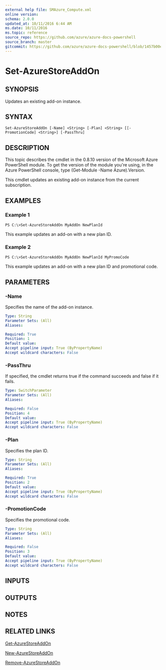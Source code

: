 ```yaml
---
external help file: SMAzure_Compute.xml
online version: 
schema: 2.0.0
updated_at: 10/11/2016 6:44 AM
ms.date: 10/11/2016
ms.topic: reference
source_repo: https://github.com/azure/azure-docs-powershell
source_branch: master
gitcommit: https://github.com/azure/azure-docs-powershell/blob/1457b00e4be43f52e047ac6fd4ed87f3565c5548/azureps-cmdlets-docs/Service%20Management/Compute%20Cmdlets/v1.0/Set-AzureStoreAddOn.md
---
```


# Set-AzureStoreAddOn
## SYNOPSIS
Updates an existing add-on instance.

## SYNTAX

```
Set-AzureStoreAddOn [-Name] <String> [-Plan] <String> [[-PromotionCode] <String>] [-PassThru]
```

## DESCRIPTION
This topic describes the cmdlet in the 0.8.10 version of the Microsoft Azure PowerShell module.
To get the version of the module you're using, in the Azure PowerShell console, type (Get-Module -Name Azure).Version.

This cmdlet updates an existing add-on instance from the current subscription.

## EXAMPLES

### Example 1
```
PS C:\>Set-AzureStoreAddOn MyAddOn NewPlanId
```

This example updates an add-on with a new plan ID.

### Example 2
```
PS C:\>Set-AzureStoreAddOn MyAddOn NewPlanId MyPromoCode
```

This example updates an add-on with a new plan ID and promotional code.

## PARAMETERS

### -Name
Specifies the name of the add-on instance.

```yaml
Type: String
Parameter Sets: (All)
Aliases: 

Required: True
Position: 1
Default value: 
Accept pipeline input: True (ByPropertyName)
Accept wildcard characters: False
```

### -PassThru
If specified, the cmdlet returns true if the command succeeds and false if it fails.

```yaml
Type: SwitchParameter
Parameter Sets: (All)
Aliases: 

Required: False
Position: 4
Default value: 
Accept pipeline input: True (ByPropertyName)
Accept wildcard characters: False
```

### -Plan
Specifies the plan ID.

```yaml
Type: String
Parameter Sets: (All)
Aliases: 

Required: True
Position: 2
Default value: 
Accept pipeline input: True (ByPropertyName)
Accept wildcard characters: False
```

### -PromotionCode
Specifies the promotional code.

```yaml
Type: String
Parameter Sets: (All)
Aliases: 

Required: False
Position: 3
Default value: 
Accept pipeline input: True (ByPropertyName)
Accept wildcard characters: False
```

## INPUTS

## OUTPUTS

## NOTES

## RELATED LINKS

[Get-AzureStoreAddOn](ceb557b5-e9af-4797-8385-94078de84662)

[New-AzureStoreAddOn](a293ef75-d822-4392-8af4-1bb50d0461f6)

[Remove-AzureStoreAddOn](38bb8f09-dcc3-4356-b346-354dd186feca)

